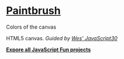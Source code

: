 # [Paintbrush](https://yihwan.github.io/paintbrush/)
Colors of the canvas

HTML5 canvas. *Guided by [Wes' JavaScript30](https://javascript30.com/)*

**[Expore all JavaScript Fun projects](https://yihwan.github.io/javascript-fun/)**
